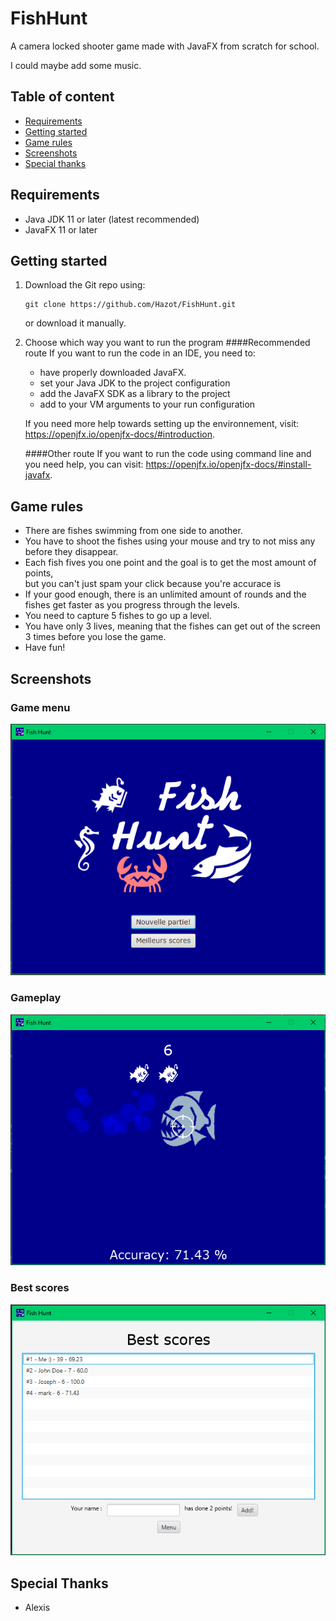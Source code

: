 # FishHunt

A camera locked shooter game made with JavaFX from scratch for school.

I could maybe add some music.
## Table of content

- [Requirements](#requirements)
- [Getting started](#getting-started)
- [Game rules](#game-rules)
- [Screenshots](#screenshots)
- [Special thanks](#special-thanks)

## Requirements

- Java JDK 11 or later (latest recommended)
- JavaFX 11 or later

## Getting started

1. Download the Git repo using:

    ```
    git clone https://github.com/Hazot/FishHunt.git
    ```
   or download it manually.


3. Choose which way you want to run the program
   ####Recommended route
   If you want to run the code in an IDE, you need to:

    - have properly downloaded JavaFX.
    - set your Java JDK to the project configuration
    - add the JavaFX SDK as a library to the project
    - add to your VM arguments to your run configuration

   If you need more help towards setting up the environnement, visit: https://openjfx.io/openjfx-docs/#introduction.

   ####Other route
   If you want to run the code using command line and you need help, you can visit: https://openjfx.io/openjfx-docs/#install-javafx.

## Game rules

- There are fishes swimming from one side to another.
- You have to shoot the fishes using your mouse and try to not miss any before they disappear.
- Each fish fives you one point and the goal is to get the most amount of points, \
  but you can't just spam your click because you're accurace is
- If your good enough, there is an unlimited amount of rounds and the fishes get faster as you progress through the levels.
- You need to capture 5 fishes to go up a level.
- You have only 3 lives, meaning that the fishes can get out of the screen 3 times before you lose the game.
- Have fun!


## Screenshots

### Game menu
![Game menu](menu.png)

### Gameplay
![Gameplay](gameplay.png)

### Best scores
![Best scores](addscore.png)

## Special Thanks
- Alexis
